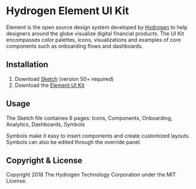 # Hydrogen Element UI Kit
Element is the open source design system developed by <a href="https://www.hydrogenplatform.com">Hydrogen</a> to help designers around the globe visualize digital financial products. The UI Kit encompasses color palettes, icons, visualizations and examples of core components such as onboarding flows and dashboards.

## Installation
1. Download <a href="https://www.sketchapp.com/updates/">Sketch</a> (version 50+ required)
2. Download the <a href="https://github.com/hydrogen-dev/element-ui-kit/raw/master/Hydrogen_Element_UI_Kit_1.0.0.sketch">Element UI Kit</a>

## Usage
The Sketch file containes 6 pages: Icons, Components, Onboarding, Analytics, Dashboards, Symbols

Symbols make it easy to insert components and create customized layouts. Symbols can also be edited through the override panel. 

## Copyright & License
Copyright 2018 The Hydrogen Technology Corporation under the MIT License.

